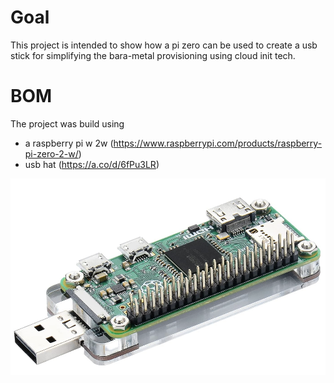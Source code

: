 # Goal
This project is intended to show how a pi zero can be used to create a usb stick for simplifying the bara-metal provisioning using cloud init tech. 


# BOM
The project was build using 
- a raspberry pi w 2w  (https://www.raspberrypi.com/products/raspberry-pi-zero-2-w/)
- usb hat (https://a.co/d/6fPu3LR)

![USB PI setup](./images/key.png)
